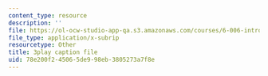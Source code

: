 ```yaml
---
content_type: resource
description: ''
file: https://ol-ocw-studio-app-qa.s3.amazonaws.com/courses/6-006-introduction-to-algorithms-fall-2011/78e200f245065de998eb3805273a7f8e_4iXLnF3hExw.vtt
file_type: application/x-subrip
resourcetype: Other
title: 3play caption file
uid: 78e200f2-4506-5de9-98eb-3805273a7f8e
---
```

